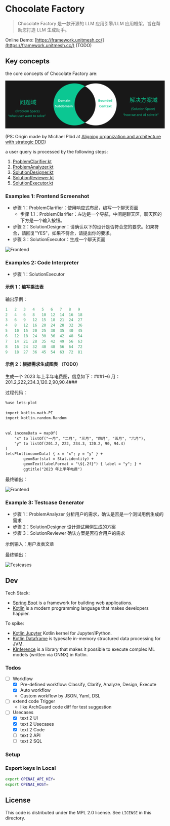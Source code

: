 # Chocolate Factory

> Chocolate Factory 是一款开源的 LLM 应用引擎/LLM 应用框架，旨在帮助您打造 LLM 生成助手。

Online Demo: [https://framework.unitmesh.cc/](https://framework.unitmesh.cc/) (TODO)

## Key concepts

the core concepts of Chocolate Factory are:

![Chocolate Factory Concepts](docs/chocolate-factory.svg)

(PS: Origin made by Michael Plöd
at [Aligning organization and architecture with strategic DDD](https://speakerdeck.com/mploed/aligning-organization-and-architecture-with-strategic-ddd))

a user query is processed by the following steps:

1. [ProblemClarifier.kt](src/main/kotlin/cc/unitmesh/cf/core/process/ProblemClarifier.kt)
2. [ProblemAnalyzer.kt](src/main/kotlin/cc/unitmesh/cf/core/process/ProblemAnalyzer.kt)
3. [SolutionDesigner.kt](src/main/kotlin/cc/unitmesh/cf/core/process/SolutionDesigner.kt)
4. [SolutionReviewer.kt](src/main/kotlin/cc/unitmesh/cf/core/process/SolutionReviewer.kt)
5. [SolutionExecutor.kt](src/main/kotlin/cc/unitmesh/cf/core/process/SolutionExecutor.kt)

### Examples 1: Frontend Screenshot

- 步骤 1：ProblemClarifier：使用响应式布局，编写一个聊天页面
    - 步骤 1.1：ProblemClarifier：左边是一个导航，中间是聊天区，聊天区的下方是一个输入按钮。
- 步骤 2：SolutionDesigner：请确认以下的设计是否符合您的要求。如果符合，请回复"YES"，如果不符合，请提出你的要求。
- 步骤 3：SolutionExecutor：生成一个聊天页面

![Frontend](https://unitmesh.cc/cf/chocolate-factory-fe-demo-1.png)

### Examples 2: Code Interpreter

- 步骤 1：SolutionExecutor

#### 示例 1：编写乘法表

输出示例：

```kotlin
1	2	3	4	5	6	7	8	9	
2	4	6	8	10	12	14	16	18	
3	6	9	12	15	18	21	24	27	
4	8	12	16	20	24	28	32	36	
5	10	15	20	25	30	35	40	45	
6	12	18	24	30	36	42	48	54	
7	14	21	28	35	42	49	56	63	
8	16	24	32	40	48	56	64	72	
9	18	27	36	45	54	63	72	81	
```

#### 示例 2：根据需求生成图表 （TODO）

生成一个 2023 年上半年电费图，信息如下：###1~6 月：201.2,222,234.3,120.2,90,90.4###

过程代码：

```kotlin-scripting
%use lets-plot

import kotlin.math.PI
import kotlin.random.Random


val incomeData = mapOf(
    "x" to listOf("一月", "二月", "三月", "四月", "五月", "六月"),
    "y" to listOf(201.2, 222, 234.3, 120.2, 90, 94.4)
)
letsPlot(incomeData) { x = "x"; y = "y" } +
        geomBar(stat = Stat.identity) +
        geomText(labelFormat = "\${.2f}") { label = "y"; } +
        ggtitle("2023 年上半年电费")
```

最终输出：

![Frontend](https://unitmesh.cc/cf/chocolate-factory-demo-2.png)

### Example 3: Testcase Generator

- 步骤 1：ProblemAnalyzer 分析用户的需求，确认是否是一个测试用例生成的需求
- 步骤 2：SolutionDesigner 设计测试用例生成的方案
- 步骤 3：SolutionReviewer 确认方案是否符合用户的需求

示例输入：用户发表文章

最终输出：

![Testcases](https://unitmesh.cc/cf/chocolate-factory-demo-3.png)

## Dev

Tech Stack:

- [Spring Boot](https://spring.io/projects/spring-boot) is a framework for building web applications.
- [Kotlin](https://kotlinlang.org/) is a modern programming language that makes developers happier.

To spike:

- [Kotlin Jupyter](https://github.com/Kotlin/kotlin-jupyter)  Kotlin kernel for Jupyter/IPython.
- [Kotlin Dataframe](https://github.com/Kotlin/dataframe) is typesafe in-memory structured data processing for JVM.
- [KInference](https://github.com/JetBrains-Research/kinference) is a library that makes it possible to execute complex
  ML models (written via ONNX) in Kotlin.

### Todos

- [ ] Workflow
    - [x] Pre-defined workflow: Classify, Clarify, Analyze, Design, Execute
    - [x] Auto workflow
    - Custom workflow by JSON, Yaml, DSL
- [ ] extend code Trigger
    - like ArchGuard code diff for test suggestion
- [ ] Usecases
    - [x] text 2 UI
    - [x] text 2 Usecases 
    - [x] text 2 Code
    - [ ] text 2 API
    - [ ] text 2 SQL

### Setup

### Export keys in Local

```bash
export OPENAI_API_KEY=
export OPENAI_HOST=
```

## License

This code is distributed under the MPL 2.0 license. See `LICENSE` in this directory.
